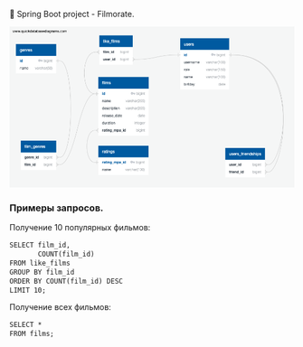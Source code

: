 :wave: Spring Boot project - Filmorate.

![ER diagram](diagram..png)

### **Примеры запросов.**

Получение 10 популярных фильмов:

```
SELECT film_id,
       COUNT(film_id)
FROM like_films
GROUP BY film_id
ORDER BY COUNT(film_id) DESC 
LIMIT 10;
```

Получение всех фильмов:

```
SELECT *
FROM films;
```
